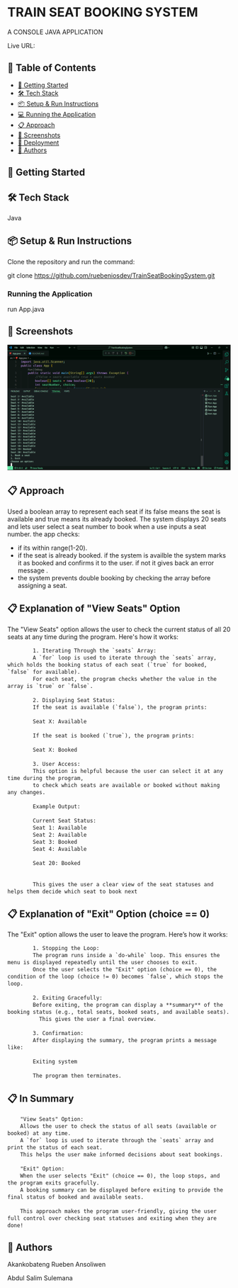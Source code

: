 # TRAIN SEAT BOOKING SYSTEM

A CONSOLE JAVA APPLICATION

Live URL: []()

## 📌 Table of Contents

- [🚀 Getting Started](#-getting-started)
- [🛠 Tech Stack](#-tech-stack)
- [📦 Setup & Run Instructions](#-setup-run-instructions)
- [💻 Running the Application](#-running-the-application)
- [📋 Approach](#-approach)
- [📸 Screenshots](#-screenshots)
- [🚀 Deployment](#-deployment)
- [👤 Authors](#-authors)

## 🚀 Getting Started

## 🛠 Tech Stack

Java

## 📦 Setup & Run Instructions

Clone the repository and run the command:

git clone <https://github.com/ruebeniosdev/TrainSeatBookingSystem.git>

### Running the Application

run App.java

## 📸 Screenshots

![alt text](<src/images/Screenshot 2025-06-11 145902.png>)

## 📋 Approach

Used a boolean array to represent each seat if its false means the seat is available and true means its already booked.
The system displays 20 seats and lets user select a seat number to book when a use inputs a seat number. the app checks:

- if its within range(1-20).
- if the seat is already booked.
  if the system is availble the system marks it as booked and confirms it to the user. if not it gives back an error message .
- the system prevents double booking by checking the array before assigning a seat.

## 📋 Explanation of "View Seats" Option

The "View Seats" option allows the user to check the current status of all 20 seats at any time during the program.
Here's how it works:

            1. Iterating Through the `seats` Array:
            A `for` loop is used to iterate through the `seats` array, which holds the booking status of each seat (`true` for booked, `false` for available).
            For each seat, the program checks whether the value in the array is `true` or `false`.

            2. Displaying Seat Status:
            If the seat is available (`false`), the program prints:
     
            Seat X: Available
     
            If the seat is booked (`true`), the program prints:
     
            Seat X: Booked
     
            3. User Access:
            This option is helpful because the user can select it at any time during the program,
            to check which seats are available or booked without making any changes.

            Example Output:

            Current Seat Status:
            Seat 1: Available
            Seat 2: Available
            Seat 3: Booked
            Seat 4: Available

            Seat 20: Booked


            This gives the user a clear view of the seat statuses and helps them decide which seat to book next

## 📋 Explanation of "Exit" Option (choice == 0)

The "Exit" option allows the user to leave the program. Here’s how it works:

            1. Stopping the Loop:
            The program runs inside a `do-while` loop. This ensures the menu is displayed repeatedly until the user chooses to exit.
            Once the user selects the "Exit" option (choice == 0), the condition of the loop (choice != 0) becomes `false`, which stops the loop.

            2. Exiting Gracefully:
            Before exiting, the program can display a **summary** of the booking status (e.g., total seats, booked seats, and available seats). 
              This gives the user a final overview.

            3. Confirmation:
            After displaying the summary, the program prints a message like:
     
            Exiting system
    
            The program then terminates.            

## 📋 In Summary

        "View Seats" Option:
        Allows the user to check the status of all seats (available or booked) at any time.
        A `for` loop is used to iterate through the `seats` array and print the status of each seat.
        This helps the user make informed decisions about seat bookings.

        "Exit" Option:
        When the user selects "Exit" (choice == 0), the loop stops, and the program exits gracefully.
        A booking summary can be displayed before exiting to provide the final status of booked and available seats.

        This approach makes the program user-friendly, giving the user full control over checking seat statuses and exiting when they are done!

## 👤 Authors
Akankobateng Rueben Ansoliwen

Abdul Salim Sulemana

